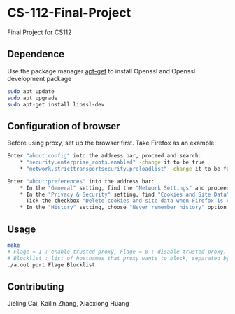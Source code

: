 # CS-112-Final-Project
Final Project for CS112

## Dependence
Use the package manager [apt-get](https://linux.die.net/man/8/apt-get) to install Openssl and Openssl development package
```bash
sudo apt update
sudo apt upgrade
sudo apt-get install libssl-dev
```

## Configuration of browser
Before using proxy, set up the browser first. Take Firefox as an example:
```bash
Enter "about:config" into the address bar, proceed and search:    
    * "security.enterprise_roots.enabled" -change it to be true  
    * "network.stricttransportsecurity.preloadlist" -change it to be false  

Enter "about:preferences" into the address bar:    
    * In the "General" setting, find the "Network Settings" and proceed to set up proxy  
    * In the "Privacy & Security" setting, find "Cookies and Site Data" block and click on "Clear Data" tab.  
      Tick the checkbox "Delete cookies and site data when Firefox is closed"  
    * In the "History" setting, choose "Never remember history" option
```

## Usage
```bash
make
# Flage = 1 : enable trusted proxy, Flage = 0 : disable trusted proxy.
# Blocklist : list of hostnames that proxy wants to block, separated by comma. e.g: www.tufts.com,www.youtube.com
./a.out port Flage Blocklist
```

## Contributing
Jieling Cai, Kailin Zhang, Xiaoxiong Huang
